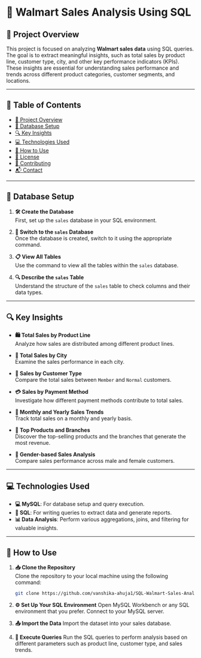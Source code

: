 # 🛒 Walmart Sales Analysis Using SQL

## 🌟 Project Overview

This project is focused on analyzing **Walmart sales data** using SQL queries. The goal is to extract meaningful insights, such as total sales by product line, customer type, city, and other key performance indicators (KPIs). These insights are essential for understanding sales performance and trends across different product categories, customer segments, and locations.

---

## 📑 Table of Contents

- [🌟 Project Overview](#-project-overview)
- [💾 Database Setup](#-database-setup)
- [🔍 Key Insights](#-key-insights)
- [💻 Technologies Used](#-technologies-used)
- [🚀 How to Use](#-how-to-use)
- [📄 License](#-license)
- [🤝 Contributing](#-contributing)
- [📬 Contact](#-contact)

---

## 💾 Database Setup

1. **🛠️ Create the Database**  
   First, set up the `sales` database in your SQL environment.

2. **🔄 Switch to the `sales` Database**  
   Once the database is created, switch to it using the appropriate command.

3. **📋 View All Tables**  
   Use the command to view all the tables within the `sales` database.

4. **🔍 Describe the `sales` Table**  
   Understand the structure of the `sales` table to check columns and their data types.

---

## 🔍 Key Insights

- **🛍️ Total Sales by Product Line**  
  Analyze how sales are distributed among different product lines.

- **🌆 Total Sales by City**  
  Examine the sales performance in each city.

- **👥 Sales by Customer Type**  
  Compare the total sales between `Member` and `Normal` customers.

- **💳 Sales by Payment Method**  
  Investigate how different payment methods contribute to total sales.

- **📅 Monthly and Yearly Sales Trends**  
  Track total sales on a monthly and yearly basis.

- **🏅 Top Products and Branches**  
  Discover the top-selling products and the branches that generate the most revenue.

- **🚻 Gender-based Sales Analysis**  
  Compare sales performance across male and female customers.

---

## 💻 Technologies Used

- **💻 MySQL**: For database setup and query execution.
- **📝 SQL**: For writing queries to extract data and generate reports.
- **📊 Data Analysis**: Perform various aggregations, joins, and filtering for valuable insights.

---

## 🚀 How to Use

1. **📥 Clone the Repository**  
   Clone the repository to your local machine using the following command:
   ```bash
   git clone https://github.com/vanshika-ahuja1/SQL-Walmart-Sales-Analysis.git
2. **⚙️ Set Up Your SQL Environment**
Open MySQL Workbench or any SQL environment that you prefer. Connect to your MySQL server.

3. **📤 Import the Data**
Import the dataset into your sales database.

4. **📝 Execute Queries**
Run the SQL queries to perform analysis based on different parameters such as product line, customer type, and sales trends.
